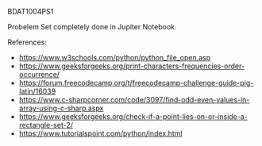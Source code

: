 BDAT1004PS1

Probelem Set completely done in Jupiter Notebook.

References:

* https://www.w3schools.com/python/python_file_open.asp
* https://www.geeksforgeeks.org/print-characters-frequencies-order-occurrence/ 
* https://forum.freecodecamp.org/t/freecodecamp-challenge-guide-pig-latin/16039
* https://www.c-sharpcorner.com/code/3097/find-odd-even-values-in-array-using-c-sharp.aspx 
* https://www.geeksforgeeks.org/check-if-a-point-lies-on-or-inside-a-rectangle-set-2/
* https://www.tutorialspoint.com/python/index.html
